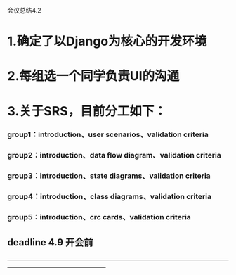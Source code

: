 会议总结4.2

# 1.确定了以Django为核心的开发环境

# 2.每组选一个同学负责UI的沟通

# 3.关于SRS，目前分工如下：
### group1：introduction、user scenarios、validation criteria
### group2：introduction、data flow diagram、validation criteria
### group3：introduction、state diagrams、validation criteria
### group4：introduction、class diagrams、validation criteria
### group5：introduction、crc cards、validation criteria
## deadline 4.9 开会前
————————————————————————————————————————————————————